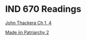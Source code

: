 # IND 670 Readings

[John Thackera Ch 1, 4](http://via.hypothes.is/http://mportis.github.io/IND670-Readings/ThackaraCh1and4.pdf)

[Made iin Patriarchy 2](https://via.hypothes.is/https://github.com/mportis/IND670-Readings/raw/main/made%20in%20patriarchy%202.pdf)
